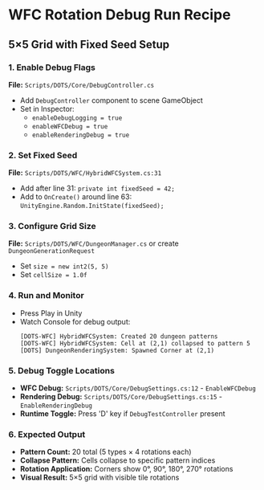 # WFC Rotation Debug Run Recipe

## 5×5 Grid with Fixed Seed Setup

### 1. Enable Debug Flags
**File:** `Scripts/DOTS/Core/DebugController.cs`
- Add `DebugController` component to scene GameObject
- Set in Inspector:
  - `enableDebugLogging = true`
  - `enableWFCDebug = true`
  - `enableRenderingDebug = true`

### 2. Set Fixed Seed
**File:** `Scripts/DOTS/WFC/HybridWFCSystem.cs:31`
- Add after line 31: `private int fixedSeed = 42;`
- Add to `OnCreate()` around line 63: `UnityEngine.Random.InitState(fixedSeed);`

### 3. Configure Grid Size
**File:** `Scripts/DOTS/WFC/DungeonManager.cs` or create `DungeonGenerationRequest`
- Set `size = new int2(5, 5)`
- Set `cellSize = 1.0f`

### 4. Run and Monitor
- Press Play in Unity
- Watch Console for debug output:
  ```
  [DOTS-WFC] HybridWFCSystem: Created 20 dungeon patterns
  [DOTS-WFC] HybridWFCSystem: Cell at (2,1) collapsed to pattern 5
  [DOTS] DungeonRenderingSystem: Spawned Corner at (2,1)
  ```

### 5. Debug Toggle Locations
- **WFC Debug:** `Scripts/DOTS/Core/DebugSettings.cs:12` - `EnableWFCDebug`
- **Rendering Debug:** `Scripts/DOTS/Core/DebugSettings.cs:15` - `EnableRenderingDebug`
- **Runtime Toggle:** Press 'D' key if `DebugTestController` present

### 6. Expected Output
- **Pattern Count:** 20 total (5 types × 4 rotations each)
- **Collapse Pattern:** Cells collapse to specific pattern indices
- **Rotation Application:** Corners show 0°, 90°, 180°, 270° rotations
- **Visual Result:** 5×5 grid with visible tile rotations

